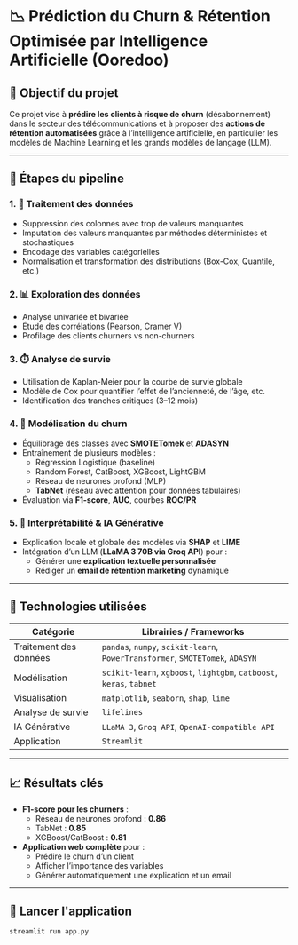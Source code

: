 # 📉 Prédiction du Churn & Rétention Optimisée par Intelligence Artificielle (Ooredoo)

## 🎯 Objectif du projet
Ce projet vise à **prédire les clients à risque de churn** (désabonnement) dans le secteur des télécommunications et à proposer des **actions de rétention automatisées** grâce à l’intelligence artificielle, en particulier les modèles de Machine Learning et les grands modèles de langage (LLM).

---

## 📁 Étapes du pipeline

### 1. 🔧 Traitement des données
- Suppression des colonnes avec trop de valeurs manquantes
- Imputation des valeurs manquantes par méthodes déterministes et stochastiques
- Encodage des variables catégorielles
- Normalisation et transformation des distributions (Box-Cox, Quantile, etc.)

### 2. 📊 Exploration des données
- Analyse univariée et bivariée
- Étude des corrélations (Pearson, Cramer V)
- Profilage des clients churners vs non-churners

### 3. ⏱️ Analyse de survie
- Utilisation de Kaplan-Meier pour la courbe de survie globale
- Modèle de Cox pour quantifier l’effet de l’ancienneté, de l’âge, etc.
- Identification des tranches critiques (3–12 mois)

### 4. 🤖 Modélisation du churn
- Équilibrage des classes avec **SMOTETomek** et **ADASYN**
- Entraînement de plusieurs modèles :
  - Régression Logistique (baseline)
  - Random Forest, CatBoost, XGBoost, LightGBM
  - Réseau de neurones profond (MLP)
  - **TabNet** (réseau avec attention pour données tabulaires)
- Évaluation via **F1-score**, **AUC**, courbes **ROC/PR**

### 5. 🧠 Interprétabilité & IA Générative
- Explication locale et globale des modèles via **SHAP** et **LIME**
- Intégration d’un LLM (**LLaMA 3 70B via Groq API**) pour :
  - Générer une **explication textuelle personnalisée**
  - Rédiger un **email de rétention marketing** dynamique

---

## 🧰 Technologies utilisées

| Catégorie | Librairies / Frameworks |
|----------|--------------------------|
| Traitement des données | `pandas`, `numpy`, `scikit-learn`, `PowerTransformer`, `SMOTETomek`, `ADASYN` |
| Modélisation | `scikit-learn`, `xgboost`, `lightgbm`, `catboost`, `keras`, `tabnet` |
| Visualisation | `matplotlib`, `seaborn`, `shap`, `lime` |
| Analyse de survie | `lifelines` |
| IA Générative | `LLaMA 3`, `Groq API`, `OpenAI-compatible API` |
| Application | `Streamlit` |

---

## 📈 Résultats clés

- **F1-score pour les churners** :
  - Réseau de neurones profond : **0.86**
  - TabNet : **0.85**
  - XGBoost/CatBoost : **0.81**
- **Application web complète** pour :
  - Prédire le churn d’un client
  - Afficher l’importance des variables
  - Générer automatiquement une explication et un email

---

## 🚀 Lancer l'application

```bash
streamlit run app.py
